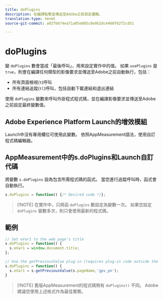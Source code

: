 ```yaml
---
title: doPlugins
description: 在編譯點擊並傳送至Adobe之前設定邏輯。
translation-type: tm+mt
source-git-commit: a02fb674ea71a05e085c8e9b2dc4460f62f2cd51

---
```



# doPlugins

變 `doPlugins` 數會當成「最後呼叫」，用來設定實作中的值。 如果 `usePlugins` 是 `true`，則會在編譯任何類型的影像要求並傳送至Adobe之前自動執行，包括：

* 所有頁面檢視(`t`)呼叫
* 所有連結追蹤(`tl`)呼叫，包括自動下載連結和退出連結

使用 `doPlugins` 變數來呼叫外掛程式程式碼，並在編譯影像要求並傳送至Adobe之前設定最終變數值。

## Adobe Experience Platform Launch的增效模組

Launch中沒有專用欄位可使用此變數。 依照AppMeasurement語法，使用自訂程式碼編輯器。

## AppMeasurement中的s.doPlugins和Launch自訂代碼

將變數 `s.doPlugins` 設為包含所需程式碼的函式。 當您進行追蹤呼叫時，函式會自動執行。

```js
s.doPlugins = function() {/* Desired code */};
```

> [!NOTE] 在實作中，只將函 `doPlugins` 數設定為變數一次。 如果您設定 `doPlugins` 變數多次，則只會使用最新的程式碼。

## 範例

```js
// Set eVar1 to the web page's title
s.doPlugins = function() {
  s.eVar1 = window.document.title;
};

// Use the getPreviousValue plug-in (requires plug-in code outside the function)
s.doPlugins = function() {
  s.eVar1 = s.getPreviousValue(s.pageName,'gpv_pn');
}
```

> [!NOTE] 舊版AppMeasurement的程式碼稍有 `doPlugins()` 不同。 Adobe建議您使用上述格式作為最佳實務。
